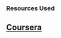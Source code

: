 ### Resources Used

[Coursera](https://www.coursera.org/learn/competitive-programming-core-skills/home/welcome)
---